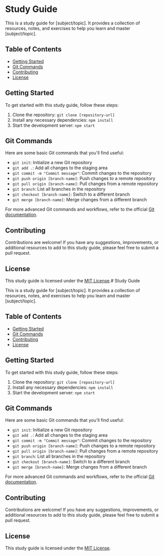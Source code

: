 # Study Guide

This is a study guide for [subject/topic]. It provides a collection of resources, notes, and exercises to help you learn and master [subject/topic].

## Table of Contents

- [Getting Started](#getting-started)
- [Git Commands](#git-commands)
- [Contributing](#contributing)
- [License](#license)

## Getting Started

To get started with this study guide, follow these steps:

1. Clone the repository: `git clone [repository-url]`
2. Install any necessary dependencies: `npm install`
3. Start the development server: `npm start`

## Git Commands

Here are some basic Git commands that you'll find useful:

- `git init`: Initialize a new Git repository
- `git add .`: Add all changes to the staging area
- `git commit -m "Commit message"`: Commit changes to the repository
- `git push origin [branch-name]`: Push changes to a remote repository
- `git pull origin [branch-name]`: Pull changes from a remote repository
- `git branch`: List all branches in the repository
- `git checkout [branch-name]`: Switch to a different branch
- `git merge [branch-name]`: Merge changes from a different branch

For more advanced Git commands and workflows, refer to the official [Git documentation](https://git-scm.com/doc).

## Contributing

Contributions are welcome! If you have any suggestions, improvements, or additional resources to add to this study guide, please feel free to submit a pull request.

## License

This study guide is licensed under the [MIT License](LICENSE).# Study Guide

This is a study guide for [subject/topic]. It provides a collection of resources, notes, and exercises to help you learn and master [subject/topic].

## Table of Contents

- [Getting Started](#getting-started)
- [Git Commands](#git-commands)
- [Contributing](#contributing)
- [License](#license)

## Getting Started

To get started with this study guide, follow these steps:

1. Clone the repository: `git clone [repository-url]`
2. Install any necessary dependencies: `npm install`
3. Start the development server: `npm start`

## Git Commands

Here are some basic Git commands that you'll find useful:

- `git init`: Initialize a new Git repository
- `git add .`: Add all changes to the staging area
- `git commit -m "Commit message"`: Commit changes to the repository
- `git push origin [branch-name]`: Push changes to a remote repository
- `git pull origin [branch-name]`: Pull changes from a remote repository
- `git branch`: List all branches in the repository
- `git checkout [branch-name]`: Switch to a different branch
- `git merge [branch-name]`: Merge changes from a different branch

For more advanced Git commands and workflows, refer to the official [Git documentation](https://git-scm.com/doc).

## Contributing

Contributions are welcome! If you have any suggestions, improvements, or additional resources to add to this study guide, please feel free to submit a pull request.

## License

This study guide is licensed under the [MIT License](LICENSE).
